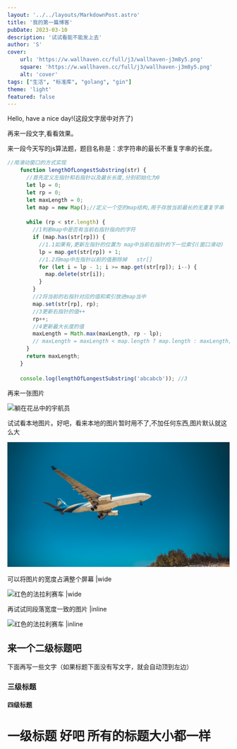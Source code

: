 ```yaml
---
layout: '../../layouts/MarkdownPost.astro'
title: '我的第一篇博客'
pubDate: 2023-03-10
description: '试试看能不能发上去'
author: 'S'
cover:
    url: 'https://w.wallhaven.cc/full/j3/wallhaven-j3m8y5.png'
    square: 'https://w.wallhaven.cc/full/j3/wallhaven-j3m8y5.png'
    alt: 'cover'
tags: ["生活", "标准库", "golang", "gin"]
theme: 'light'
featured: false
---
```


Hello, have a nice day!(这段文字居中对齐了)

再来一段文字,看看效果。

来一段今天写的js算法题，题目名称是：求字符串的最长不重复字串的长度。
``` js
//用滑动窗口的方式实现
    function lengthOfLongestSubstring(str) {
      //首先定义左指针和右指针以及最长长度,分别初始化为0
      let lp = 0;
      let rp = 0;
      let maxLength = 0;
      let map = new Map();//定义一个空的map结构,用于存放当前最长的无重复字串

      while (rp < str.length) {
        //1判断map中是否有当前右指针指向的字符
        if (map.has(str[rp])) {
          //1.1如果有,更新左指针的位置为 map中当前右指针的下一位索引(窗口滑动)
          lp = map.get(str[rp]) + 1;
          //1.2将map中左指针以前的值删除掉   str[]
          for (let i = lp - 1; i >= map.get(str[rp]); i--) {
            map.delete(str[i]);
          }
        }
        //2将当前的右指针对应的值和索引放进map当中
        map.set(str[rp], rp);
        //3更新右指针的值++
        rp++;
        //4更新最大长度的值
        maxLength = Math.max(maxLength, rp - lp);
        // maxLength = maxLength < map.length ? map.length : maxLength;
      }
      return maxLength;
    }

    console.log(lengthOfLongestSubstring('abcabcb')); //3
```

再来一张图片

![躺在花丛中的宇航员](https://w.wallhaven.cc/full/1p/wallhaven-1p398w.jpg)

试试看本地图片。好吧，看来本地的图片暂时用不了,不加任何东西,图片默认就这么大

![蓝天之下的蓝色飞机](../upload/plane.png)

可以将图片的宽度占满整个屏幕 |wide

![红色的法拉利赛车 |wide](https://w.wallhaven.cc/full/1k/wallhaven-1ky369.jpg)

再试试同段落宽度一致的图片 |inline 

![红色的法拉利赛车 |inline](https://w.wallhaven.cc/full/1k/wallhaven-1ky369.jpg)

## 来一个二级标题吧

下面再写一些文字（如果标题下面没有写文字，就会自动顶到左边）

### 三级标题

#### 四级标题

# 一级标题 好吧 所有的标题大小都一样    




